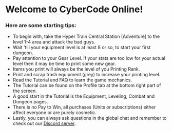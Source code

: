 # Welcome to CyberCode Online! 

### Here are some starting tips:

* To begin with, take the Hyper Train Central Station [Adventure] to the level 1-4 area and attack the bad guys.
* Wait 'till your equipment level is at least 8 or so, to start your first dungeon.
* Pay attention to your Gear Level. If your stats are too low for your actual level then it may be time to print some new gear.
* Items you print will always be the level of you Printing Rank.
* Print and scrap trash equipment (grey) to increase your printing level.
* Read the Tutorial and FAQ to learn the game mechanics. 
* The Tutorial can be found on the Profile tab at the bottom right part of the screen.
* A good start in the Tutorial is the Equipment, Leveling, Combat and Dungeon pages.
* There is no Pay to Win, all purchases (Units or subscriptions) either affect everyone or are purely cosmetic.  
* Lastly, you can always ask questions in the global chat and remember to check out our [Discord server](https://discord.gg/JREx8xz).
